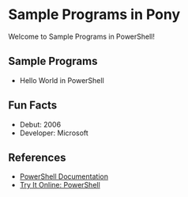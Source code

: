# Sample Programs in Pony

Welcome to Sample Programs in PowerShell!

## Sample Programs

- Hello World in PowerShell

## Fun Facts

- Debut: 2006
- Developer: Microsoft

## References

- [PowerShell Documentation](https://docs.microsoft.com/en-us/powershell/)
- [Try It Online: PowerShell](https://tio.run/#powershell)